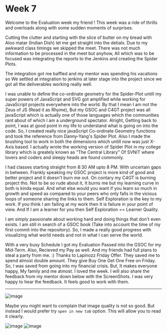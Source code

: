 # Week 7

Welcome to the Evaluation week my friend ! This week was a ride of thrills and overloads along with some sudden moments of surprises. 

Cutting the clutter and starting with the slice of butter on my bread with Aloo matar (Indian Dish) let me get straight into the detials. Due to my awkward class timings we skipped the meet. There was not much information to be processed in the meet but anyhow, All which was to be focused was integrating the reports to the Jenkins and creating the Spider Plots.

The integration got me baffled and my mentor was spending his vacations so We settled at integration to jenkins at later stage into the project since we got all the deliverables working really well. 

I was unable to define the co-ordinate geometry for the Spider-Plot untill my super powers of JavaScript and SVG got amplified while working for JavaScript projects everywhere into the world. By that I mean I am not the Zeus of JS (Read it as Rhyme), But my GSOC and C4GT project was all javaScript which is actually one of those languages which the communities rant about of which I am a underground spectator. Alright, Getting back to point, I was at good point in my life to understand what is going on into the code. So, I created really nice javaScript Co-ordinate Geometry functions and took the reference from Danny-Yang's Spider Plot. Also I made the brushing tool to work in both the dimensions which untill now was just X-Axis based. I actually wrote the working version of Spider Plot in my college library which is greately known as "The Central Library" Of SVNIT where lovers and coders and sleepy heads are found commonly. 

I had classes starting straight from 8:30 AM upto 8 PM. With uncertain gaps in between. Frankly speaking my GSOC project is more kind of good and better project and it doesn't burn me out. On contary my C4GT is burning project tho. Not to be so rude about it, It burns me but my learning curve in both is kinda equal. And what else would you want if you learn so much in growth and speed as compared to your peers who only falls in the vicious loops of someone sharing the links to them. Self Exploration is the key to my work. If you think I am failing at my work then It is failure in your point of view. And If I am a learner for you then Self Exploration == Learner Quality. 

I am simply passionate about working hard and doing things that don't even exists. I am still in search of a GSOC book (Take into account the time of my first commit into the repository). So, I made a really good progress with visualizing what world needs and not in what I can serve the world. 

With a very busy Schedule I got my Evaluation Passed into the GSOC for my Mid-Term. Also, Recieved my Pay as well. And my friends had full plans to steal a party from me. :) Thanks to Lapinozz Friday Offer. They saved me to spend almost double amount. They give Buy One Get One Free on Friday. So, I was saved from going into my financial crisis. But, It makes everyone happy, My family and me atmost. I loved the week. I will also share the feedback from my mentor down below with the ScreenShots. I was very happy to hear the feedback. It feels good to work with them. 

---

![image](https://user-images.githubusercontent.com/79367883/182230315-2f2233a0-396e-445a-a749-e35b1a3918a7.png)

Maybe you might want to complain that image quality is not so good. But instead I would prefer try `open in new tab` option. This will allow you to read it clearly.

![image](https://user-images.githubusercontent.com/79367883/182231507-fdfc0559-d8a3-4ace-96d2-6aeecf77c5a9.png)
![image](https://user-images.githubusercontent.com/79367883/182231618-7a047b3f-0149-4cbf-9221-9f66a30871b4.png)

